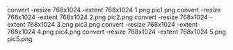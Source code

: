 convert -resize 768x1024 -extent 768x1024 1.png pic1.png
convert -resize 768x1024 -extent 768x1024 2.png pic2.png
convert -resize 768x1024 -extent 768x1024 3.png pic3.png
convert -resize 768x1024 -extent 768x1024 4.png pic4.png
convert -resize 768x1024 -extent 768x1024 5.png pic5.png
